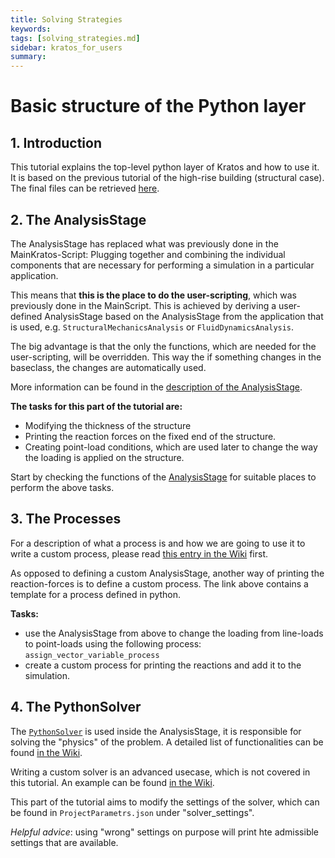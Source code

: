 ```yaml
---
title: Solving Strategies
keywords: 
tags: [solving_strategies.md]
sidebar: kratos_for_users
summary: 
---
```

# Basic structure of the Python layer

## 1. Introduction
This tutorial explains the top-level python layer of Kratos and how to use it. It is based on the previous tutorial of the high-rise building (structural case). The final files can be retrieved [here](https://github.com/KratosMultiphysics/Documentation/tree/master/Workshops_files/Kratos_Workshop_2019/Sources/4_solving_strategies).

## 2. The AnalysisStage
The AnalysisStage has replaced what was previously done in the MainKratos-Script: Plugging together and combining the individual components that are necessary for performing a simulation in a particular application.

This means that **this is the place to do the user-scripting**, which was previously done in the MainScript. This is achieved by deriving a user-defined AnalysisStage based on the AnalysisStage from the application that is used,  e.g. `StructuralMechanicsAnalysis` or `FluidDynamicsAnalysis`.

The big advantage is that the only the functions, which are needed for the user-scripting, will be overridden. This way the if something changes in the baseclass, the changes are automatically used.

More information can be found in the [description of the AnalysisStage](https://github.com/KratosMultiphysics/Kratos/wiki/Common-Python-Interface-of-Applications-for-Users#analysisstage).

**The tasks for this part of the tutorial are:**
* Modifying the thickness of the structure
* Printing the reaction forces on the fixed end of the structure.
* Creating point-load conditions, which are used later to change the way the loading is applied on the structure.

Start by checking the functions of the [AnalysisStage](https://github.com/KratosMultiphysics/Kratos/blob/master/kratos/python_scripts/analysis_stage.py) for suitable places to perform the above tasks.

## 3. The Processes
For a description of what a process is and how we are going to use it to write a custom process, please read [this entry in the Wiki](https://github.com/KratosMultiphysics/Kratos/wiki/Using-processes-to-customize-a-simulation) first.

As opposed to defining a custom AnalysisStage, another way of printing the reaction-forces is to define a custom process. The link above contains a template for a process defined in python.

**Tasks:**
* use the AnalysisStage from above to change the loading from line-loads to point-loads using the following process: `assign_vector_variable_process`
* create a custom process for printing the reactions and add it to the simulation.

## 4. The PythonSolver
The [`PythonSolver`](https://github.com/KratosMultiphysics/Kratos/blob/master/kratos/python_scripts/python_solver.py) is used inside the AnalysisStage, it is responsible for solving the "physics" of the problem. A detailed list of functionalities can be found [in the Wiki](https://github.com/KratosMultiphysics/Kratos/wiki/Common-Python-Interface-of-Applications-for-Users#pythonsolver).

Writing a custom solver is an advanced usecase, which is not covered in this tutorial. An example can be found [in the Wiki](https://github.com/KratosMultiphysics/Kratos/wiki/Implementing-thermal-solver).

This part of the tutorial aims to modify the settings of the solver, which can be found in `ProjectParametrs.json` under "solver_settings".

_Helpful advice_: using "wrong" settings on purpose will print hte admissible settings that are available.